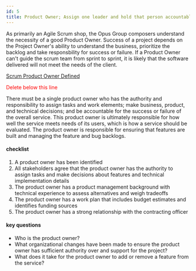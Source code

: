 ```yaml
---
id: 5
title: Product Owner; Assign one leader and hold that person accountable
---
```


As primarily an Agile Scrum shop, the Opus Group composers understand the necessity of a good Product Owner.  Success of a project depends on the Project Owner's ability to understand the business, prioritize the backlog and take responsbility for success or failure.  If a Product Owner can't guide the scrum team from sprint to sprint, it is likely that the software delivered will not meet the needs of the client.  

[Scrum Product Owner Defined](http://www.mountaingoatsoftware.com/agile/scrum/product-owner)

<p style="color: red;"> Delete below this line</p>


There must be a single product owner who has the authority and responsibility to assign tasks and work elements; make business, product, and technical decisions; and be accountable for the success or failure of the overall service. This product owner is ultimately responsible for how well the service meets needs of its users, which is how a service should be evaluated. The product owner is responsible for ensuring that features are built and managing the feature and bug backlogs.

#### checklist
1. A product owner has been identified
2. All stakeholders agree that the product owner has the authority to assign tasks and make decisions about features and technical implementation details
3. The product owner has a product management background with technical experience to assess alternatives and weigh tradeoffs
4. The product owner has a work plan that includes budget estimates and identifies funding sources
5. The product owner has a strong relationship with the contracting officer

#### key questions
- Who is the product owner?
- What organizational changes have been made to ensure the product owner has sufficient authority over and support for the project?
- What does it take for the product owner to add or remove a feature from the service?

